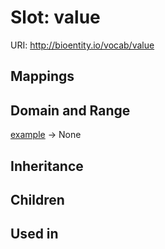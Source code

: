 # Slot: value




URI: http://bioentity.io/vocab/value
## Mappings

## Domain and Range

[example](Example.md) -> None
## Inheritance

## Children

## Used in

